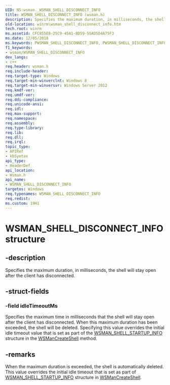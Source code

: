 ```yaml
---
UID: NS:wsman._WSMAN_SHELL_DISCONNECT_INFO
title: WSMAN_SHELL_DISCONNECT_INFO (wsman.h)
description: Specifies the maximum duration, in milliseconds, the shell will stay open after the client has disconnected.
old-location: winrm\wsman_shell_disconnect_info.htm
tech.root: winrm
ms.assetid: CFC855E8-25C9-45A1-8D59-55AD5D4A75F3
ms.date: 12/05/2018
ms.keywords: PWSMAN_SHELL_DISCONNECT_INFO, PWSMAN_SHELL_DISCONNECT_INFO structure pointer [Windows Remote Management], WSMAN_SHELL_DISCONNECT_INFO, WSMAN_SHELL_DISCONNECT_INFO structure [Windows Remote Management], winrm.wsman_shell_disconnect_info, wsman/PWSMAN_SHELL_DISCONNECT_INFO, wsman/WSMAN_SHELL_DISCONNECT_INFO
f1_keywords:
- wsman/WSMAN_SHELL_DISCONNECT_INFO
dev_langs:
- c++
req.header: wsman.h
req.include-header: 
req.target-type: Windows
req.target-min-winverclnt: Windows 8
req.target-min-winversvr: Windows Server 2012
req.kmdf-ver: 
req.umdf-ver: 
req.ddi-compliance: 
req.unicode-ansi: 
req.idl: 
req.max-support: 
req.namespace: 
req.assembly: 
req.type-library: 
req.lib: 
req.dll: 
req.irql: 
topic_type:
- APIRef
- kbSyntax
api_type:
- HeaderDef
api_location:
- Wsman.h
api_name:
- WSMAN_SHELL_DISCONNECT_INFO
targetos: Windows
req.typenames: WSMAN_SHELL_DISCONNECT_INFO
req.redist: 
ms.custom: 19H1
---
```


# WSMAN_SHELL_DISCONNECT_INFO structure


## -description


Specifies the maximum duration, in milliseconds, the shell will stay open after the client has disconnected.


## -struct-fields




### -field idleTimeoutMs

Specifies the maximum time  in milliseconds that the shell will stay open after the client has disconnected. When this maximum duration has been exceeded, the shell will be deleted. Specifying this value overrides the initial idle timeout value that is set as part of the <a href="https://docs.microsoft.com/windows/desktop/api/wsman/ns-wsman-wsman_shell_startup_info_v10">WSMAN_SHELL_STARTUP_INFO</a> structure in the <a href="https://docs.microsoft.com/windows/desktop/api/wsman/nf-wsman-wsmancreateshell">WSManCreateShell</a> method.


## -remarks



When the maximum duration is exceeded, the shell is automatically deleted. This value overrides the initial idle timeout that is set as part of <a href="https://docs.microsoft.com/windows/desktop/api/wsman/ns-wsman-wsman_shell_startup_info_v10">WSMAN_SHELL_STARTUP_INFO</a> structure in <a href="https://docs.microsoft.com/windows/desktop/api/wsman/nf-wsman-wsmancreateshell">WSManCreateShell</a>.



